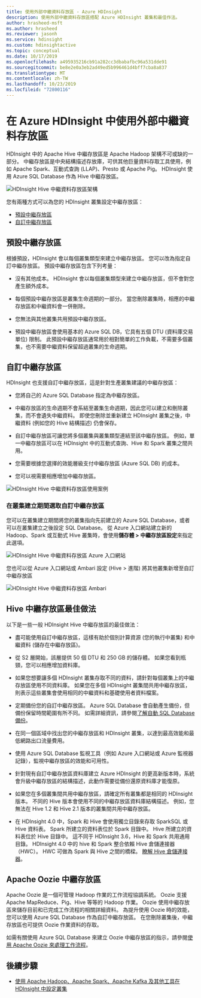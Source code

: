 ```yaml
---
title: 使用外部中繼資料存放區 - Azure HDInsight
description: 使用外部中繼資料存放區搭配 Azure HDInsight 叢集和最佳作法。
author: hrasheed-msft
ms.author: hrasheed
ms.reviewer: jasonh
ms.service: hdinsight
ms.custom: hdinsightactive
ms.topic: conceptual
ms.date: 10/17/2019
ms.openlocfilehash: a495935216cb91a282cc3dbabafbc96a531dde91
ms.sourcegitcommit: be8e2e0a3eb2ad49ed5b996461d4bff7cba8a837
ms.translationtype: MT
ms.contentlocale: zh-TW
ms.lasthandoff: 10/23/2019
ms.locfileid: "72800116"
---
```

# <a name="use-external-metadata-stores-in-azure-hdinsight"></a>在 Azure HDInsight 中使用外部中繼資料存放區

HDInsight 中的 Apache Hive 中繼存放區是 Apache Hadoop 架構不可或缺的一部分。 中繼存放區是中央結構描述存放庫，可供其他巨量資料存取工具使用，例如 Apache Spark、互動式查詢 (LLAP)、Presto 或 Apache Pig。 HDInsight 使用 Azure SQL Database 作為 Hive 中繼存放區。

![HDInsight Hive 中繼資料存放區架構](./media/hdinsight-use-external-metadata-stores/metadata-store-architecture.png)

您有兩種方式可以為您的 HDInsight 叢集設定中繼存放區：

* [預設中繼存放區](#default-metastore)
* [自訂中繼存放區](#custom-metastore)

## <a name="default-metastore"></a>預設中繼存放區

根據預設，HDInsight 會以每個叢集類型來建立中繼存放區。 您可以改為指定自訂中繼存放區。 預設中繼存放區包含下列考量：

* 沒有其他成本。 HDInsight 會以每個叢集類型來建立中繼存放區，但不會對您產生額外成本。

* 每個預設中繼存放區是叢集生命週期的一部分。 當您刪除叢集時，相應的中繼存放區和中繼資料會一併刪除。

* 您無法與其他叢集共用預設中繼存放區。

* 預設中繼存放區會使用基本的 Azure SQL DB，它具有五個 DTU (資料庫交易單位) 限制。
此預設中繼存放區通常用於相對簡單的工作負載，不需要多個叢集，也不需要中繼資料保留超過叢集的生命週期。

## <a name="custom-metastore"></a>自訂中繼存放區

HDInsight 也支援自訂中繼存放區，這是針對生產叢集建議的中繼存放區：

* 您將自己的 Azure SQL Database 指定為中繼存放區。

* 中繼存放區的生命週期不會系結至叢集生命週期，因此您可以建立和刪除叢集，而不會遺失中繼資料。 即使您刪除並重新建立 HDInsight 叢集之後，中繼資料 (例如您的 Hive 結構描述) 仍會保存。

* 自訂中繼存放區可讓您將多個叢集與叢集類型連結至該中繼存放區。 例如，單一中繼存放區可以在 HDInsight 中的互動式查詢、Hive 和 Spark 叢集之間共用。

* 您需要根據您選擇的效能層級支付中繼存放區 (Azure SQL DB) 的成本。

* 您可以視需要相應增加中繼存放區。

![HDInsight Hive 中繼資料存放區使用案例](./media/hdinsight-use-external-metadata-stores/metadata-store-use-case.png)

### <a name="select-a-custom-metastore-during-cluster-creation"></a>在叢集建立期間選取自訂中繼存放區

您可以在叢集建立期間將您的叢集指向先前建立的 Azure SQL Database，或者可以在叢集建立之後設定 SQL Database。 從 Azure 入口網站建立新的 Hadoop、Spark 或互動式 Hive 叢集時，會使用**儲存體 > 中繼存放區設定**來指定此選項。

![HDInsight Hive 中繼資料存放區 Azure 入口網站](./media/hdinsight-use-external-metadata-stores/azure-portal-cluster-storage-metastore.png)

您也可以從 Azure 入口網站或 Ambari 設定 (Hive > 進階) 將其他叢集新增至自訂中繼存放區

![HDInsight Hive 中繼資料存放區 Ambari](./media/hdinsight-use-external-metadata-stores/metadata-store-ambari.png)

## <a name="hive-metastore-best-practices"></a>Hive 中繼存放區最佳做法

以下是一些一般 HDInsight Hive 中繼存放區的最佳做法：

* 盡可能使用自訂中繼存放區，這樣有助於個別計算資源 (您的執行中叢集) 和中繼資料 (儲存在中繼存放區)。

* 從 S2 層開始，該層提供 50 個 DTU 和 250 GB 的儲存體。 如果您看到瓶頸，您可以相應增加資料庫。

* 如果您想要讓多個 HDInsight 叢集存取不同的資料，請針對每個叢集上的中繼存放區使用不同資料庫。 如果您在多個 HDInsight 叢集間共用中繼存放區，則表示這些叢集會使用相同的中繼資料和基礎使用者資料檔案。

* 定期備份您的自訂中繼存放區。 Azure SQL Database 會自動產生備份，但備份保留時間範圍有所不同。 如需詳細資訊，請參閱[了解自動 SQL Database 備份](../sql-database/sql-database-automated-backups.md)。

* 在同一個區域中找出您的中繼存放區和 HDInsight 叢集，以達到最高效能和最低網路出口流量費用。

* 使用 Azure SQL Database 監視工具（例如 Azure 入口網站或 Azure 監視器記錄），監視中繼存放區的效能和可用性。

* 針對現有自訂中繼存放區資料庫建立 Azure HDInsight 的更高新版本時，系統會升級中繼存放區的結構描述，此動作需要從備份還原資料庫才能復原。

* 如果您在多個叢集間共用中繼存放區，請確定所有叢集都是相同的 HDInsight 版本。 不同的 Hive 版本會使用不同的中繼存放區資料庫結構描述。 例如，您無法在 Hive 1.2 和 Hive 2.1 版本的叢集間共用中繼存放區。

* 在 HDInsight 4.0 中，Spark 和 Hive 會使用獨立目錄來存取 SparkSQL 或 Hive 資料表。 Spark 所建立的資料表位於 Spark 目錄中。 Hive 所建立的資料表位於 Hive 目錄中。 這不同于 HDInsight 3.6，Hive 和 Spark 共用通用目錄。 HDInsight 4.0 中的 hive 和 Spark 整合依賴 Hive 倉儲連接器（HWC）。 HWC 可做為 Spark 與 Hive 之間的橋樑。 [瞭解 Hive 倉儲連接器](../hdinsight/interactive-query/apache-hive-warehouse-connector.md)。

## <a name="apache-oozie-metastore"></a>Apache Oozie 中繼存放區

Apache Oozie 是一個可管理 Hadoop 作業的工作流程協調系統。  Oozie 支援 Apache MapReduce、Pig、Hive 等等的 Hadoop 作業。  Oozie 使用中繼存放區來儲存目前和已完成工作流程的相關詳細資料。 為提升使用 Oozie 時的效能，您可以使用 Azure SQL Database 作為自訂中繼存放區。 在您刪除叢集後，中繼存放區也可提供 Oozie 作業資料的存取。

如需有關使用 Azure SQL Database 來建立 Oozie 中繼存放區的指示，請參閱[使用 Apache Oozie 來處理工作流程](hdinsight-use-oozie-linux-mac.md)。

## <a name="next-steps"></a>後續步驟

* [使用 Apache Hadoop、Apache Spark、Apache Kafka 及其他工具在 HDInsight 中設定叢集](./hdinsight-hadoop-provision-linux-clusters.md)
